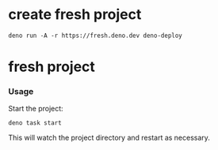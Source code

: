 # create fresh project
```
deno run -A -r https://fresh.deno.dev deno-deploy
```

# fresh project

### Usage

Start the project:

```
deno task start
```

This will watch the project directory and restart as necessary.
